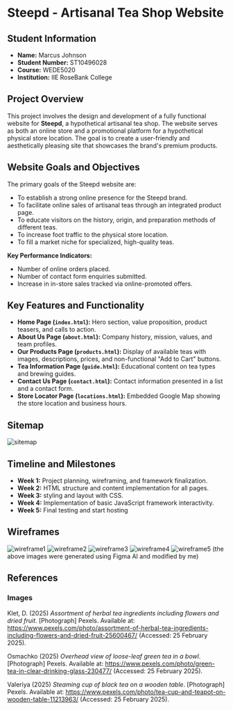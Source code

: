 # Steepd - Artisanal Tea Shop Website

## Student Information
- **Name:** Marcus Johnson
- **Student Number:** ST10496028 
- **Course:** WEDE5020
- **Institution:** IIE RoseBank College

## Project Overview
This project involves the design and development of a fully functional website
for **Steepd**, a hypothetical artisanal tea shop. The website serves as both an
online store and a promotional platform for a hypothetical physical store location. The goal
is to create a user-friendly and aesthetically pleasing site that showcases the brand's premium products.

## Website Goals and Objectives
The primary goals of the Steepd website are:
- To establish a strong online presence for the Steepd brand.
- To facilitate online sales of artisanal teas through an integrated product page.
- To educate visitors on the history, origin, and preparation methods of different teas.
- To increase foot traffic to the physical store location.
- To fill a market niche for specialized, high-quality teas.

**Key Performance Indicators:**
- Number of online orders placed.
- Number of contact form enquiries submitted.
- Increase in in-store sales tracked via online-promoted offers.

## Key Features and Functionality
- **Home Page (`index.html`):** Hero section, value proposition, product teasers, and calls to action.
- **About Us Page (`about.html`):** Company history, mission, values, and team profiles.
- **Our Products Page (`products.html`):** Display of available teas with images, descriptions, prices, and non-functional "Add to Cart" buttons.
- **Tea Information Page (`guide.html`):** Educational content on tea types and brewing guides.
- **Contact Us Page (`contact.html`):** Contact information presented in a list and a contact form.
- **Store Locator Page (`locations.html`):** Embedded Google Map showing the store location and business hours.

## Sitemap
![sitemap](documentation\image0-226.png)

## Timeline and Milestones
- **Week 1:** Project planning, wireframing, and framework finalization.
- **Week 2:** HTML structure and content implementation for all pages.
- **Week 3:** styling and layout with CSS.
- **Week 4:** Implementation of basic JavaScript framework interactivity.
- **Week 5:** Final testing and start hosting

## Wireframes

![wireframe1](documentation\Proposal1Wireframe(preferred)\wireframe1.png)
![wireframe2](documentation\Proposal1Wireframe(preferred)\wireframe2.png)
![wireframe3](documentation\Proposal1Wireframe(preferred)\wireframe3.png)
![wireframe4](documentation\Proposal1Wireframe(preferred)\wireframe4.png)
![wireframe5](documentation\Proposal1Wireframe(preferred)\wireframe5.png)
(the above images were generated using Figma AI and modified by me)

## References
### Images
Klet, D. (2025) *Assortment of herbal tea ingredients including flowers and dried fruit*. [Photograph] Pexels. Available at: https://www.pexels.com/photo/assortment-of-herbal-tea-ingredients-including-flowers-and-dried-fruit-25600467/ (Accessed: 25 February 2025).

Osmachko (2025) *Overhead view of loose-leaf green tea in a bowl*. [Photograph] Pexels. Available at: https://www.pexels.com/photo/green-tea-in-clear-drinking-glass-230477/ (Accessed: 25 February 2025).

Valeriya (2025) *Steaming cup of black tea on a wooden table*. [Photograph] Pexels. Available at: https://www.pexels.com/photo/tea-cup-and-teapot-on-wooden-table-11213963/ (Accessed: 25 February 2025).
